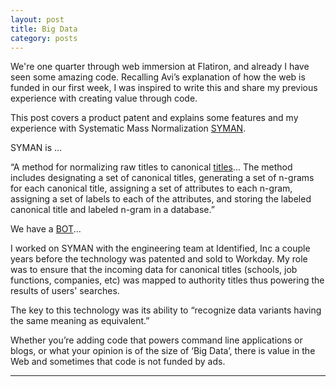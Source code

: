 ```yaml
---
layout: post
title: Big Data
category: posts
---
```


We're one quarter through web immersion at Flatiron, and already I have seen some amazing code. Recalling Avi’s explanation of how the web is funded in our first week, I was inspired to write this and share my previous experience with creating value through code.

This post covers a product patent and explains some features and my experience with Systematic Mass Normalization [SYMAN][SYMAN]. 

SYMAN is ...

“A method for normalizing raw titles to canonical [titles][titles]... The method includes designating a set of canonical titles, generating a set of n-grams for each canonical title, assigning a set of attributes to each n-gram, assigning a set of labels to each of the attributes, and storing the labeled canonical title and labeled n-gram in a database.”

We have a [BOT][BOT]...

I worked on SYMAN with the engineering team at Identified, Inc a couple years before the technology was patented and sold to Workday. My role was to ensure that the incoming data for canonical titles (schools, job functions, companies, etc) was mapped to authority titles thus powering the results of users' searches.

The key to this technology was its ability to “recognize data variants having the same meaning as equivalent.” 

Whether you’re adding code that powers command line applications or blogs, or what your opinion is of the size of ‘Big Data’, there is value in the Web and sometimes that code is not funded by ads.

---

[SYMAN]: http://pdfaiw.uspto.gov/.aiw?docid=20150032747&PageNum=1&IDKey=43636BF3D5D0&HomeUrl=http://appft.uspto.gov/netacgi/nph-Parser?Sect1=PTO2%2526Sect2=HITOFF%2526p=1%2526u=%25252Fnetahtml%25252FPTO%25252Fsearch-bool.html%2526r=1%2526f=G%2526l=50%2526co1=AND%2526d=PG01%2526s1=%252522systematic%252Bmass%252Bnormalization%252522%2526OS=%252522systematic%252Bmass%252Bnormalization%252522%2526RS=%252522systematic%252Bmass%252Bnormalization%252522

[BOT]: https://s3-us-west-2.amazonaws.com/syman/syman-bot.png

[TITLES]: https://s3-us-west-2.amazonaws.com/syman-bot/syman.png